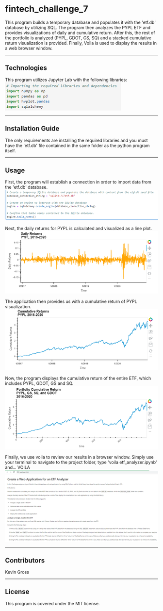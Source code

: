 # fintech_challenge_7
This program builds a temporary database and populates it with the 'etf.db' database by utilizing SQL. The program then analyzes the PYPL ETF and provides visualizations of daily and cumulative return. After this, the rest of the portfolio is analyzed (PYPL, GDOT, GS, SQ) and a stacked cumulative return visualization is provided. Finally, Voila is used to display the results in a web browser window.

---
## Technologies
This program utilizes Jupyter Lab with the following libraries:
![](screen_cap/imports.PNG)

---
## Installation Guide
The only requirements are installing the required libraries and you must have the 'etf.db' file contained in the same folder as the python program itself.

---
## Usage
First, the program will establish a connection in order to import data from the 'etf.db' database.
![](screen_cap/1.PNG)

Next, the daily returns for PYPL is calculated and visualized as a line plot.
![](screen_cap/2.PNG)

The application then provides us with a cumulative return of PYPL visualization.
![](screen_cap/3.PNG)

Now, the program displays the cumulative return of the entire ETF, which includes PYPL, GDOT, GS and SQ.
![](screen_cap/4.PNG)

Finally, we use voila to review our results in a browser window. Simply use your terminal to navigate to the project folder, type 'voila etf_analyzer.ipynb' and... VOILA
![](screen_cap/voila.PNG)

---
## Contributors
Kevin Gross

---
## License
This program is covered under the MIT license.